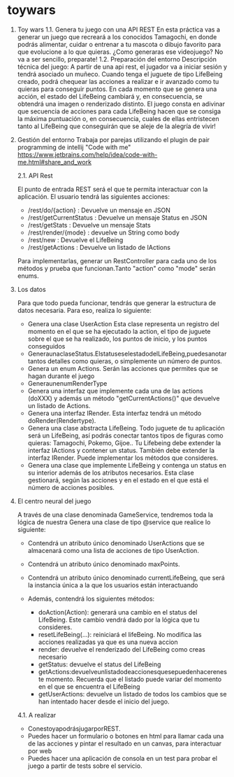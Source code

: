 # toywars

1. Toy wars 1.1. Genera tu juego con una API REST En esta práctica vas a generar un juego que recreará a los conocidos
   Tamagochi, en donde podrás alimentar, cuidar o entrenar a tu mascota o dibujo favorito para que evolucione a lo que
   quieras. ¿Como generaras ese videojuego? No va a ser sencillo, preparate!
   1.2. Preparación del entorno Descripción técnica del juego:
   A partir de una api rest, el jugador va a iniciar sesión y tendrá asociado un muñeco. Cuando tenga el juguete de tipo
   LifeBeing creado, podrá chequear las acciones a realizar e ir avanzado como tu quieras para conseguir puntos. En cada
   momento que se genera una acción, el estado del LifeBeing cambiará y, en consecuencia, se obtendrá una imagen o
   renderizado distinto. El juego consta en adivinar que secuencia de acciones para cada LifeBeing hacen que se consiga
   la máxima puntuación o, en consecuencia, cuales de ellas entristecen tanto al LifeBeing que conseguirán que se aleje
   de la alegría de vivir!
2. Gestión del entorno Trabaja por parejas utilizando el plugin de pair programming de intellij "Code with me"
   https://www.jetbrains.com/help/idea/code-with-me.html#share_and_work

   2.1. API Rest

   El punto de entrada REST será el que te permita interactuar con la aplicación. El usuario tendrá las siguientes
   acciones:

    + /rest/do/{action} : Devuelve un mensaje en JSON
    + /rest/getCurrentStatus : Devuelve un mensaje Status en JSON
    + /rest/getStats : Devuelve un mensaje Stats
    + /rest/render/{mode} : devuelve un String como body
    + /rest/new : Devuelve el LifeBeing
    + /rest/getActions : Devuelve un listado de IActions

   Para implementarlas, generar un RestController para cada uno de los métodos y prueba que funcionan.Tanto "action"
   como "mode" serán enums.

3. Los datos

   Para que todo pueda funcionar, tendrás que generar la estructura de datos necesaria. Para eso, realiza lo siguiente:
   + Genera una clase UserAction Esta clase representa un registro del momento en el que se ha ejecutado la action, el
      tipo de juguete sobre el que se ha realizado, los puntos de inicio, y los puntos conseguidos
   + GeneraunaclaseStatus.ElstatuseselestadodelLifeBeing,puedesanotar tantos detalles como quieras, o simplemente un
      número de puntos.
   + Genera un enum Actions. Serán las acciones que permites que se hagan durante el juego
   + GeneraunenumRenderType
   + Genera una interfaz que implemente cada una de las actions (doXXX) y además un método "getCurrentActions()" que
      devuelve un listado de Actions.
   + Genera una interfaz IRender. Esta interfaz tendrá un método doRender(Rendertype).
   + Genera una clase abstracta LifeBeing. Todo juguete de tu aplicación será un LifeBeing, así podrás conectar tantos
      tipos de figuras como quieras: Tamagochi, Pokemo, Gijoe.. Tu Lifebeing debe extender la interfaz IActions y
      contener un status. También debe extender la interfaz IRender. Puede implementar los métodos que consideres.
   + Genera una clase que implemente LifeBeing y contenga un status en su interior además de los atributos necesarios.
      Esta clase gestionará, según las acciones y en el estado en el que está el número de acciones posibles.

4. El centro neural del juego

   A través de una clase denominada GameService, tendremos toda la lógica de nuestra Genera una clase de tipo @service
   que realice lo siguiente:
   + Contendrá un atributo único denominado UserActions que se almacenará como una lista de acciones de tipo
      UserAction.
   + Contendrá un atributo único denominado maxPoints.
   + Contendrá un atributo único denominado currentLifeBeing, que será la instancia única a la que los usuarios están
      interactuando
   + Además, contendrá los siguientes métodos:

      + doAction(Action): generará una cambio en el status del LifeBeing. Este cambio vendrá dado por la lógica que tu
          consideres.
      + resetLifeBeing(...): reiniciará el lifeBeing. No modifica las acciones realizadas ya que es una nueva accion
      + render: devuelve el renderizado del LifeBeing como creas necesario
      + getStatus: devuelve el status del LifeBeing
      + getActions:devuelveunlistadodeaccionesquesepuedenhacereneste momento. Recuerda que el listado puede variar del
          momento en el que se encuentra el LifeBeing
      + getUserActions: devuelve un listado de todos los cambios que se han intentado hacer desde el inicio del juego.

   4.1. A realizar

    + ConestoyapodrásjugarporREST.
    + Puedes hacer un formulario o botones en html para llamar cada una de las acciones y pintar el resultado en un
      canvas, para interactuar por web
    + Puedes hacer una aplicación de consola en un test para probar el juego a partir de tests sobre el servicio.